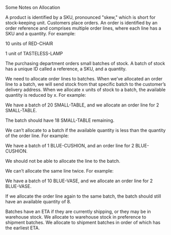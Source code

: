 Some Notes on Allocation

A product is identified by a SKU, pronounced "skew," which is short for stock-keeping unit. Customers place orders. An order is identified by an order reference and comprises multiple order lines, where each line has a SKU and a quantity. For example:

10 units of RED-CHAIR

1 unit of TASTELESS-LAMP

The purchasing department orders small batches of stock. A batch of stock has a unique ID called a reference, a SKU, and a quantity.

We need to allocate order lines to batches. When we’ve allocated an order line to a batch, we will send stock from that specific batch to the customer’s delivery address. When we allocate x units of stock to a batch, the available quantity is reduced by x. For example:

We have a batch of 20 SMALL-TABLE, and we allocate an order line for 2 SMALL-TABLE.

The batch should have 18 SMALL-TABLE remaining.

We can’t allocate to a batch if the available quantity is less than the quantity of the order line. For example:

We have a batch of 1 BLUE-CUSHION, and an order line for 2 BLUE-CUSHION.

We should not be able to allocate the line to the batch.

We can’t allocate the same line twice. For example:

We have a batch of 10 BLUE-VASE, and we allocate an order line for 2 BLUE-VASE.

If we allocate the order line again to the same batch, the batch should still have an available quantity of 8.

Batches have an ETA if they are currently shipping, or they may be in warehouse stock. We allocate to warehouse stock in preference to shipment batches. We allocate to shipment batches in order of which has the earliest ETA.